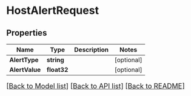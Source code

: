 # HostAlertRequest

## Properties

Name | Type | Description | Notes
------------ | ------------- | ------------- | -------------
**AlertType** | **string** |  | [optional] 
**AlertValue** | **float32** |  | [optional] 

[[Back to Model list]](../README.md#documentation-for-models) [[Back to API list]](../README.md#documentation-for-api-endpoints) [[Back to README]](../README.md)

<style>
     p, ul, ol, li { font-size: 18px !important;}
</style>


